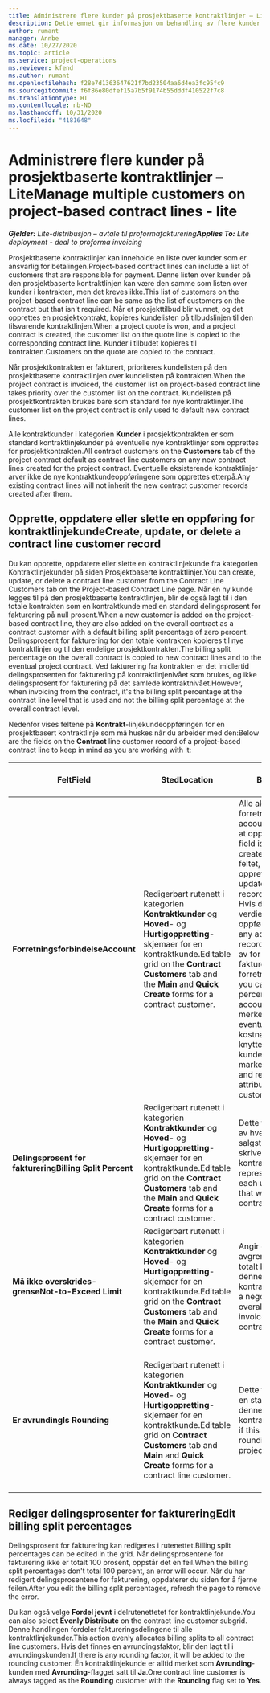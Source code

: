 ```yaml
---
title: Administrere flere kunder på prosjektbaserte kontraktlinjer – Lite
description: Dette emnet gir informasjon om behandling av flere kunder på prosjektbaserte kontraktlinjer.
author: rumant
manager: Annbe
ms.date: 10/27/2020
ms.topic: article
ms.service: project-operations
ms.reviewer: kfend
ms.author: rumant
ms.openlocfilehash: f28e7d1363647621f7bd23504aa6d4ea3fc95fc9
ms.sourcegitcommit: f6f86e80dfef15a7b5f9174b55dddf410522f7c8
ms.translationtype: HT
ms.contentlocale: nb-NO
ms.lasthandoff: 10/31/2020
ms.locfileid: "4181648"
---
```

# <a name="manage-multiple-customers-on-project-based-contract-lines---lite"></a><span data-ttu-id="27b50-103">Administrere flere kunder på prosjektbaserte kontraktlinjer – Lite</span><span class="sxs-lookup"><span data-stu-id="27b50-103">Manage multiple customers on project-based contract lines - lite</span></span>

<span data-ttu-id="27b50-104">_**Gjelder:** Lite-distribusjon – avtale til proformafakturering_</span><span class="sxs-lookup"><span data-stu-id="27b50-104">_**Applies To:** Lite deployment - deal to proforma invoicing_</span></span>

<span data-ttu-id="27b50-105">Prosjektbaserte kontraktlinjer kan inneholde en liste over kunder som er ansvarlig for betalingen.</span><span class="sxs-lookup"><span data-stu-id="27b50-105">Project-based contract lines can include a list of customers that are responsible for payment.</span></span> <span data-ttu-id="27b50-106">Denne listen over kunder på den prosjektbaserte kontraktlinjen kan være den samme som listen over kunder i kontrakten, men det kreves ikke.</span><span class="sxs-lookup"><span data-stu-id="27b50-106">This list of customers on the project-based contract line can be same as the list of customers on the contract but that isn't required.</span></span> <span data-ttu-id="27b50-107">Når et prosjekttilbud blir vunnet, og det opprettes en prosjektkontrakt, kopieres kundelisten på tilbudslinjen til den tilsvarende kontraktlinjen.</span><span class="sxs-lookup"><span data-stu-id="27b50-107">When a project quote is won, and a project contract is created, the customer list on the quote line is copied to the corresponding contract line.</span></span> <span data-ttu-id="27b50-108">Kunder i tilbudet kopieres til kontrakten.</span><span class="sxs-lookup"><span data-stu-id="27b50-108">Customers on the quote are copied to the contract.</span></span>

<span data-ttu-id="27b50-109">Når prosjektkontrakten er fakturert, prioriteres kundelisten på den prosjektbaserte kontraktlinjen over kundelisten på kontrakten.</span><span class="sxs-lookup"><span data-stu-id="27b50-109">When the project contract is invoiced, the customer list on project-based contract line takes priority over the customer list on the contract.</span></span> <span data-ttu-id="27b50-110">Kundelisten på prosjektkontrakten brukes bare som standard for nye kontraktlinjer.</span><span class="sxs-lookup"><span data-stu-id="27b50-110">The customer list on the project contract is only used to default new contract lines.</span></span>

<span data-ttu-id="27b50-111">Alle kontraktkunder i kategorien **Kunder** i prosjektkontrakten er som standard kontraktlinjekunder på eventuelle nye kontraktlinjer som opprettes for prosjektkontrakten.</span><span class="sxs-lookup"><span data-stu-id="27b50-111">All contract customers on the **Customers** tab of the project contract default as contract line customers on any new contract lines created for the project contract.</span></span> <span data-ttu-id="27b50-112">Eventuelle eksisterende kontraktlinjer arver ikke de nye kontraktkundeoppføringene som opprettes etterpå.</span><span class="sxs-lookup"><span data-stu-id="27b50-112">Any existing contract lines will not inherit the new contract customer records created after them.</span></span>

## <a name="create-update-or-delete-a-contract-line-customer-record"></a><span data-ttu-id="27b50-113">Opprette, oppdatere eller slette en oppføring for kontraktlinjekunde</span><span class="sxs-lookup"><span data-stu-id="27b50-113">Create, update, or delete a contract line customer record</span></span>

<span data-ttu-id="27b50-114">Du kan opprette, oppdatere eller slette en kontraktlinjekunde fra kategorien Kontraktlinjekunder på siden Prosjektbaserte kontraktlinjer.</span><span class="sxs-lookup"><span data-stu-id="27b50-114">You can create, update, or delete a contract line customer from the Contract Line Customers tab on the Project-based Contract Line page.</span></span> <span data-ttu-id="27b50-115">Når en ny kunde legges til på den prosjektbaserte kontraktlinjen, blir de også lagt til i den totale kontrakten som en kontraktkunde med en standard delingsprosent for fakturering på null prosent.</span><span class="sxs-lookup"><span data-stu-id="27b50-115">When a new customer is added on the project-based contract line, they are also added on the overall contract as a contract customer with a default billing split percentage of zero percent.</span></span> <span data-ttu-id="27b50-116">Delingsprosent for fakturering for den totale kontrakten kopieres til nye kontraktlinjer og til den endelige prosjektkontrakten.</span><span class="sxs-lookup"><span data-stu-id="27b50-116">The billing split percentage on the overall contract is copied to new contract lines and to the eventual project contract.</span></span> <span data-ttu-id="27b50-117">Ved fakturering fra kontrakten er det imidlertid delingsprosenten for fakturering på kontraktlinjenivået som brukes, og ikke delingsprosent for fakturering på det samlede kontraktnivået.</span><span class="sxs-lookup"><span data-stu-id="27b50-117">However, when invoicing from the contract, it's the billing split percentage at the contract line level that is used and not the billing split percentage at the overall contract level.</span></span>

<span data-ttu-id="27b50-118">Nedenfor vises feltene på **Kontrakt**-linjekundeoppføringen for en prosjektbasert kontraktlinje som må huskes når du arbeider med den:</span><span class="sxs-lookup"><span data-stu-id="27b50-118">Below are the fields on the **Contract** line customer record of a project-based contract line to keep in mind as you are working with it:</span></span>

| <span data-ttu-id="27b50-119">Felt</span><span class="sxs-lookup"><span data-stu-id="27b50-119">Field</span></span> | <span data-ttu-id="27b50-120">Sted</span><span class="sxs-lookup"><span data-stu-id="27b50-120">Location</span></span> | <span data-ttu-id="27b50-121">Beskrivelse</span><span class="sxs-lookup"><span data-stu-id="27b50-121">Description</span></span> | <span data-ttu-id="27b50-122">Nedstrøms påvirkning</span><span class="sxs-lookup"><span data-stu-id="27b50-122">Downstream impact</span></span> |
| --- | --- | --- | --- |
| <span data-ttu-id="27b50-123">**Forretningsforbindelse**</span><span class="sxs-lookup"><span data-stu-id="27b50-123">**Account**</span></span> | <span data-ttu-id="27b50-124">Redigerbart rutenett i kategorien **Kontraktkunder** og **Hoved**- og **Hurtigoppretting**-skjemaer for en kontraktkunde.</span><span class="sxs-lookup"><span data-stu-id="27b50-124">Editable grid on the **Contract Customers** tab and the **Main** and **Quick Create** forms for a contract customer.</span></span> | <span data-ttu-id="27b50-125">Alle aktive forretningsforbindelser.</span><span class="sxs-lookup"><span data-stu-id="27b50-125">All active accounts.</span></span> <span data-ttu-id="27b50-126">Dette feltet er låst etter at oppføringen er opprettet.</span><span class="sxs-lookup"><span data-stu-id="27b50-126">This field is locked after the record is created.</span></span> <span data-ttu-id="27b50-127">Hvis du vil oppdatere feltet, sletter du oppføringen og oppretter en ny oppføring.</span><span class="sxs-lookup"><span data-stu-id="27b50-127">To update the field, delete the record, and create a new record.</span></span> <span data-ttu-id="27b50-128">Hvis du har registrert faktiske verdier, kan du ikke slette oppføringen.</span><span class="sxs-lookup"><span data-stu-id="27b50-128">If you have recorded any actuals, you can't delete the record.</span></span> <span data-ttu-id="27b50-129">Du kan imidlertid merke av for delingsprosent for fakturering som null for forretningsforbindelsen.</span><span class="sxs-lookup"><span data-stu-id="27b50-129">However, you can mark the billing split percentage as zero for that account.</span></span> <span data-ttu-id="27b50-130">Når oppføringen er merket som null, berøres eventuelle fremtidige faktiske kostnader og inntekter som er knyttet til eller delt med denne kunden.</span><span class="sxs-lookup"><span data-stu-id="27b50-130">When the record is marked as zero, any future cost and revenue actuals that are attributed or split to this customer are impacted.</span></span> | <span data-ttu-id="27b50-131">Når du velger en forretningsforbindelse fra hovedlisten over forretningsforbindelser som skal legges til og lagres, blir kontraktlinjekunden også lagt til som en kontraktkunde.</span><span class="sxs-lookup"><span data-stu-id="27b50-131">When you pick an account from the master list of accounts to add and save them, the contract line customer is also added as a contract customer.</span></span> <span data-ttu-id="27b50-132">Kontraktlinjekunder brukes ved generering av fakturaer.</span><span class="sxs-lookup"><span data-stu-id="27b50-132">Contract line customers are used when invoices are generated.</span></span> |
| <span data-ttu-id="27b50-133">**Delingsprosent for fakturering**</span><span class="sxs-lookup"><span data-stu-id="27b50-133">**Billing Split Percent**</span></span> | <span data-ttu-id="27b50-134">Redigerbart rutenett i kategorien **Kontraktkunder** og **Hoved**- og **Hurtigoppretting**-skjemaer for en kontraktkunde.</span><span class="sxs-lookup"><span data-stu-id="27b50-134">Editable grid on the **Contract Customers** tab and the **Main** and **Quick Create** forms for a contract customer.</span></span> | <span data-ttu-id="27b50-135">Dette feltet viser prosentandelen av hver ikke-fakturerte salgstransaksjon som skal skrives til denne kontraktlinjekunden.</span><span class="sxs-lookup"><span data-stu-id="27b50-135">This field represents the percentage of each unbilled sales transaction that will be attributed to this contract line customer.</span></span> | <span data-ttu-id="27b50-136">Kontraktlinjekunder og delingsprosent for fakturering brukes når faktiske verdier opprettes etter godkjenning, og når fakturaen er generert.</span><span class="sxs-lookup"><span data-stu-id="27b50-136">Contract line customers and billing split percentages are used when actuals are created after approval and when the invoice is generated.</span></span> |
| <span data-ttu-id="27b50-137">**Må ikke overskrides-grense**</span><span class="sxs-lookup"><span data-stu-id="27b50-137">**Not-to-Exceed Limit**</span></span> | <span data-ttu-id="27b50-138">Redigerbart rutenett i kategorien **Kontraktkunder** og **Hoved**- og **Hurtigoppretting**-skjemaer for en kontraktkunde.</span><span class="sxs-lookup"><span data-stu-id="27b50-138">Editable grid on the **Contract Customers** tab and the **Main** and **Quick Create** forms for a contract customer.</span></span> | <span data-ttu-id="27b50-139">Angir om det er en forhandlet avgrensning eller øvre grense for totalt beløp som blir fakturert til denne kunden for kontraktlinjen.</span><span class="sxs-lookup"><span data-stu-id="27b50-139">Indicates if there is a negotiated limit or cap to the overall amount that will be invoiced to this customer for the contract line.</span></span> | <span data-ttu-id="27b50-140">Må ikke overskrides-grensen for kontraktlinjekunden brukes når faktiske verdier opprettes og fakturaene genereres.</span><span class="sxs-lookup"><span data-stu-id="27b50-140">The not-to-exceed limit for the contract line customer is used when actuals are created and the invoices are generated.</span></span> |
| <span data-ttu-id="27b50-141">**Er avrunding**</span><span class="sxs-lookup"><span data-stu-id="27b50-141">**Is Rounding**</span></span> | <span data-ttu-id="27b50-142">Redigerbart rutenett i kategorien **Kontraktkunder** og **Hoved**- og **Hurtigoppretting**-skjemaer for en kontraktkunde.</span><span class="sxs-lookup"><span data-stu-id="27b50-142">Editable grid on **Contract Customers** tab and **Main** and **Quick Create** forms for a contract line customer.</span></span> | <span data-ttu-id="27b50-143">Dette feltet angir om kunden er en standard avrundingskunde for denne prosjektbaserte kontraktlinjen.</span><span class="sxs-lookup"><span data-stu-id="27b50-143">This field indicates if this customer is a default rounding customer for this project-based contract line.</span></span> | <span data-ttu-id="27b50-144">Når du genererer en faktisk verdi i henhold til delingsprosent for fakturering, kan det oppstå avrundingsdifferanser.</span><span class="sxs-lookup"><span data-stu-id="27b50-144">When you generate an actual according to the billing split percentage, there may be some rounding differences.</span></span> <span data-ttu-id="27b50-145">Denne kunden får avrundingsdifferansene i dette tilfellet.</span><span class="sxs-lookup"><span data-stu-id="27b50-145">This customer is attributed the rounding differences in this case.</span></span> |

## <a name="edit-billing-split-percentages"></a><span data-ttu-id="27b50-146">Rediger delingsprosenter for fakturering</span><span class="sxs-lookup"><span data-stu-id="27b50-146">Edit billing split percentages</span></span>

<span data-ttu-id="27b50-147">Delingsprosent for fakturering kan redigeres i rutenettet.</span><span class="sxs-lookup"><span data-stu-id="27b50-147">Billing split percentages can be edited in the grid.</span></span> <span data-ttu-id="27b50-148">Når delingsprosentene for fakturering ikke er totalt 100 prosent, oppstår det en feil.</span><span class="sxs-lookup"><span data-stu-id="27b50-148">When the billing split percentages don't total 100 percent, an error will occur.</span></span> <span data-ttu-id="27b50-149">Når du har redigert delingsprosentene for fakturering, oppdaterer du siden for å fjerne feilen.</span><span class="sxs-lookup"><span data-stu-id="27b50-149">After you edit the billing split percentages, refresh the page to remove the error.</span></span>

<span data-ttu-id="27b50-150">Du kan også velge **Fordel jevnt** i delrutenettetet for kontraktlinjekunde.</span><span class="sxs-lookup"><span data-stu-id="27b50-150">You can also select **Evenly Distribute** on the contract line customer subgrid.</span></span> <span data-ttu-id="27b50-151">Denne handlingen fordeler faktureringsdelingene til alle kontraktlinjekunder.</span><span class="sxs-lookup"><span data-stu-id="27b50-151">This action evenly allocates billing splits to all contract line customers.</span></span> <span data-ttu-id="27b50-152">Hvis det finnes en avrundingsfaktor, blir den lagt til i avrundingskunden.</span><span class="sxs-lookup"><span data-stu-id="27b50-152">If there is any rounding factor, it will be added to the rounding customer.</span></span> <span data-ttu-id="27b50-153">Én kontraktlinjekunde er alltid merket som **Avrunding**-kunden med **Avrunding**-flagget satt til **Ja**.</span><span class="sxs-lookup"><span data-stu-id="27b50-153">One contract line customer is always tagged as the **Rounding** customer with the **Rounding** flag set to **Yes**.</span></span>
